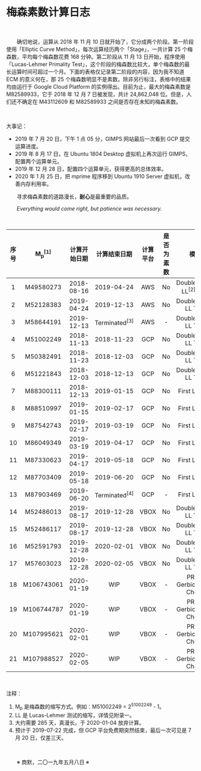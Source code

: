 # 梅森素数计算日志

&emsp;&emsp;

&emsp;&emsp;确切地说，运算从 2018 年 11 月 10 日就开始了，它分成两个阶段。第一阶段使用「Elliptic Curve Method」，每次运算经历两个「Stage」，一共计算 25 个梅森数，平均每个梅森数花费 168 分钟。第二阶段从 11 月 13 日开始，程序使用「Lucas-Lehmer Primality Test」，这个阶段的梅森数比较大，单个梅森数的最长运算时间可超过一个月。下面的表格仅记录第二阶段的内容，因为我不知道 ECM 的意义何在，那 25 个梅森数明显不是素数。除非另行标注，表格中的结果均由运行于 Google Cloud Platform 的实例得出。目前为止，最大的梅森素数是 M82589933，它于 2018 年 12 月 7 日被发现，共计 24,862,048 位。但是，人们还不确定在 M43112609 和 M82589933 之间是否存在未知的梅森素数。

&emsp;&emsp;

大事记：
- 2019 年 7 月 20 日，下午 1 点 05 分，GIMPS 网站最后一次看到 GCP 提交运算进度。
- 2019 年 8 月 17 日，在 Ubuntu 1804 Desktop 虚拟机上再次运行 GIMPS，配置两个运算单元。
- 2019 年 12 月 28 日，配置四个运算单元，获得更高的总体效率。
- 2020 年 1 月 25 日，把 mprime 程序移到 Ubuntu 1910 Server 虚拟机，改善内存利用率。

&emsp;&emsp;寻求梅森素数的道路漫长，**耐心**是最重要的品质。

&emsp;&emsp;*Everything would come right, but patience was necessary.*

&emsp;&emsp;

| 序号 | M<sub>p</sub><sup>[1]</sup> | 计算开始日期 | 计算结束日期 | 计算平台 | 是否为素数 | 模式 |
| :-----: | :-----: | :-----: | :-----: | :-----: | :-----: | :-----: |
| 1 | M49580273 | 2018-08-16 | 2019-04-24 | AWS | No | DoubleCheck LL<sup>[2]</sup> Test |
| 2 | M52128383 | 2019-04-24 | 2019-12-13 | AWS | No | DoubleCheck LL Test |
| 3 | M58644191 | 2019-12-13 | Terminated<sup>[3]</sup> | AWS | - | DoubleCheck LL Test |
| 4 | M51002249 | 2018-11-13 | 2018-11-23 | GCP | No | DoubleCheck LL Test |
| 5 | M50382491 | 2018-11-23 | 2018-12-03 | GCP | No | DoubleCheck LL Test |
| 6 | M51221843 | 2018-12-03 | 2018-12-13 | GCP | No | DoubleCheck LL Test |
| 7 | M88300111 | 2018-12-13 | 2019-01-15 | GCP | No | First LL Test |
| 8 | M88510997 | 2019-01-15 | 2019-02-17 | GCP | No | First LL Test |
| 9 | M87542743 | 2019-02-17 | 2019-03-19 | GCP | No | First LL Test |
| 10 | M86049349 | 2019-03-19 | 2019-04-17 | GCP | No | First LL Test |
| 11 | M87330623 | 2019-04-17 | 2019-05-18 | GCP | No | First LL Test |
| 12 | M87703409 | 2019-05-18 | 2019-06-20 | GCP | No | First LL Test |
| 13 | M87903469 | 2019-06-20 | Terminated<sup>[4]</sup> | GCP | - | First LL Test |
| 14 | M52486013 | 2019-08-17 | 2019-12-28 | VBOX | No | DoubleCheck LL Test |
| 15 | M52486117 | 2019-08-17 | 2019-12-28 | VBOX | No | DoubleCheck LL Test |
| 16 | M52591793 | 2019-12-28 | 2020-02-01 | VBOX | No | DoubleCheck LL Test |
| 17 | M57603023 | 2019-12-28 | 2020-02-05 | VBOX | No | DoubleCheck LL Test |
| 18 | M106743061 | 2020-01-19 | WIP | VBOX | - | PRP & Gerbicz Error Check |
| 19 | M106744787 | 2020-01-19 | WIP | VBOX | - | PRP & Gerbicz Error Check |
| 20 | M107995621 | 2020-02-01 | WIP | VBOX | - | PRP & Gerbicz Error Check |
| 21 | M107988527 | 2020-02-05 | WIP | VBOX | - | PRP & Gerbicz Error Check |

&emsp;&emsp;

注释：
1. M<sub>p</sub> 是梅森数的缩写方式。例如：M51002249 = 2<sup>51002249</sup> - 1。
2. LL 是 Lucas-Lehmer 测试的缩写，详情见附录一。
3. 大约需要 285 天，真漫长。于 2020-01-04 放弃计算。
4. 预计于 2019-07-22 完成，但 GCP 平台免费期突然结束，最后一次可见是 7 月 20 日，仅差三天。

&emsp;&emsp;

&emsp;&emsp;※ 商默，二〇一九年五月八日 ※